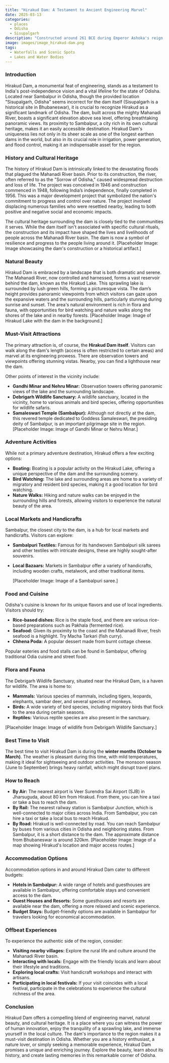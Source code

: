 ```yaml
---
title: "Hirakud Dam: A Testament to Ancient Engineering Marvel"
date: 2025-03-13
categories:
  - places
  - Odisha
  - Sisupalgarh
description: "Constructed around 261 BCE during Emperor Ashoka's reign, Hirakud Dam is one of India's and Asia's oldest stone dams. Built to control the river Mahanadi and prevent floods, it spans approximately 2 kilometers near Sisupalgarh. The dam features two spillways and tunnels, showcasing ancient engineering prowess. Still standing today, it reflects Ashoka's network of water management systems and remains a historical marvel."
image: images/image_hirakud-dam.png
tags: 
  - Waterfalls and Scenic Spots
  - Lakes and Water Bodies
---
```



### **Introduction**

Hirakud Dam, a monumental feat of engineering, stands as a testament to India's post-independence vision and a vital lifeline for the state of Odisha. Located near Sambalpur in Odisha, though the provided location "Sisupalgarh, Odisha" seems incorrect for the dam itself (Sisupalgarh is a historical site in Bhubaneswar), it is crucial to recognize Hirakud as a significant landmark of Odisha. The dam, built across the mighty Mahanadi River, boasts a significant elevation above sea level, offering breathtaking panoramic views. Its proximity to Sambalpur, a city rich in its own cultural heritage, makes it an easily accessible destination. Hirakud Dam's uniqueness lies not only in its sheer scale as one of the longest earthen dams in the world, but also in its crucial role in irrigation, power generation, and flood control, making it an indispensable asset for the region.

### **History and Cultural Heritage**

The history of Hirakud Dam is intrinsically linked to the devastating floods that plagued the Mahanadi River basin. Prior to its construction, the river, often referred to as the "Sorrow of Odisha," caused widespread destruction and loss of life. The project was conceived in 1946 and construction commenced in 1948, following India’s independence, finally completed in 1956. This was a major development project that symbolized the nation's commitment to progress and control over nature. The project involved displacing numerous families who were resettled nearby, leading to both positive and negative social and economic impacts.

The cultural heritage surrounding the dam is closely tied to the communities it serves. While the dam itself isn't associated with specific cultural rituals, the construction and its impact have shaped the lives and livelihoods of people across the Mahanadi River basin. The dam is now a symbol of resilience and progress to the people living around it. [Placeholder Image: Image showcasing the dam's construction or a historical artifact.]

### **Natural Beauty**

Hirakud Dam is embraced by a landscape that is both dramatic and serene. The Mahanadi River, now controlled and harnessed, forms a vast reservoir behind the dam, known as the Hirakud Lake. This sprawling lake is surrounded by lush green hills, forming a picturesque vista. The dam’s height provides panoramic viewpoints from which visitors can gaze upon the expansive waters and the surrounding hills, particularly stunning during sunrise and sunset. The area's natural environment is rich in flora and fauna, with opportunities for bird watching and nature walks along the shores of the lake and in nearby forests. [Placeholder Image: Image of Hirakud Lake with the dam in the background.]

### **Must-Visit Attractions**

The primary attraction is, of course, the **Hirakud Dam itself**. Visitors can walk along the dam's length (access is often restricted to certain areas) and marvel at its engineering prowess. There are observation towers and viewpoints offering stunning vistas. Nearby, you can find a lighthouse near the dam.

Other points of interest in the vicinity include:

*   **Gandhi Minar and Nehru Minar:** Observation towers offering panoramic views of the lake and the surrounding landscape.
*   **Debrigarh Wildlife Sanctuary:** A wildlife sanctuary, located in the vicinity, home to various animals and bird species, offering opportunities for wildlife safaris.
*   **Samaleswari Temple (Sambalpur):** Although not directly at the dam, this revered temple dedicated to Goddess Samaleswari, the presiding deity of Sambalpur, is an important pilgrimage site in the region.
    [Placeholder Image: Image of Gandhi Minar or Nehru Minar.]

### **Adventure Activities**

While not a primary adventure destination, Hirakud offers a few exciting options:

*   **Boating:** Boating is a popular activity on the Hirakud Lake, offering a unique perspective of the dam and the surrounding scenery.
*   **Bird Watching:** The lake and surrounding areas are home to a variety of migratory and resident bird species, making it a good location for bird watching.
*   **Nature Walks:** Hiking and nature walks can be enjoyed in the surrounding hills and forests, allowing visitors to experience the natural beauty of the area.

### **Local Markets and Handicrafts**

Sambalpur, the closest city to the dam, is a hub for local markets and handicrafts. Visitors can explore:

*   **Sambalpuri Textiles:** Famous for its handwoven Sambalpuri silk sarees and other textiles with intricate designs, these are highly sought-after souvenirs.
*   **Local Bazaars:** Markets in Sambalpur offer a variety of handicrafts, including wooden crafts, metalwork, and other traditional items.

    [Placeholder Image: Image of a Sambalpuri saree.]

### **Food and Cuisine**

Odisha's cuisine is known for its unique flavors and use of local ingredients. Visitors should try:

*   **Rice-based dishes:** Rice is the staple food, and there are various rice-based preparations such as Pakhala (fermented rice).
*   **Seafood:** Given its proximity to the coast and the Mahanadi River, fresh seafood is a highlight. Try Macha Tarkari (fish curry).
*   **Chhena Poda:** A popular dessert made from burnt cottage cheese.

Popular eateries and food stalls can be found in Sambalpur, offering traditional Odia cuisine and street food.

### **Flora and Fauna**

The Debrigarh Wildlife Sanctuary, situated near the Hirakud Dam, is a haven for wildlife. The area is home to:

*   **Mammals:** Various species of mammals, including tigers, leopards, elephants, sambar deer, and several species of monkeys.
*   **Birds:** A wide variety of bird species, including migratory birds that flock to the area during certain seasons.
*   **Reptiles:** Various reptile species are also present in the sanctuary.

[Placeholder Image: Image of wildlife from Debrigarh Wildlife Sanctuary.]

### **Best Time to Visit**

The best time to visit Hirakud Dam is during the **winter months (October to March)**. The weather is pleasant during this time, with mild temperatures, making it ideal for sightseeing and outdoor activities. The monsoon season (June to September) brings heavy rainfall, which might disrupt travel plans.

### **How to Reach**

*   **By Air:** The nearest airport is Veer Surendra Sai Airport (SJB) in Jharsuguda, about 80 km from Hirakud. From there, you can hire a taxi or take a bus to reach the dam.
*   **By Rail:** The nearest railway station is Sambalpur Junction, which is well-connected to major cities across India. From Sambalpur, you can hire a taxi or take a local bus to reach Hirakud.
*   **By Road:** Hirakud is well-connected by road. You can reach Sambalpur by buses from various cities in Odisha and neighboring states. From Sambalpur, it is a short distance to the dam. The approximate distance from Bhubaneswar is around 320km.
    [Placeholder Image: Image of a map showing Hirakud's location and major access routes.]

### **Accommodation Options**

Accommodation options in and around Hirakud Dam cater to different budgets:

*   **Hotels in Sambalpur:** A wide range of hotels and guesthouses are available in Sambalpur, offering comfortable stays and convenient access to the dam.
*   **Guest Houses and Resorts:** Some guesthouses and resorts are available near the dam, offering a more relaxed and scenic experience.
*   **Budget Stays:** Budget-friendly options are available in Sambalpur for travelers looking for economical accommodation.

### **Offbeat Experiences**

To experience the authentic side of the region, consider:

*   **Visiting nearby villages:** Explore the rural life and culture around the Mahanadi River basin.
*   **Interacting with locals:** Engage with the friendly locals and learn about their lifestyle and traditions.
*   **Exploring local crafts:** Visit handicraft workshops and interact with artisans.
*   **Participating in local festivals:** If your visit coincides with a local festival, participate in the celebrations to experience the cultural richness of the area.

### **Conclusion**

Hirakud Dam offers a compelling blend of engineering marvel, natural beauty, and cultural heritage. It is a place where you can witness the power of human innovation, enjoy the tranquility of a sprawling lake, and immerse yourself in the local culture. The dam's importance to the region makes it a must-visit destination in Odisha. Whether you are a history enthusiast, a nature lover, or simply seeking a memorable experience, Hirakud Dam promises a unique and enriching journey. Explore the beauty, learn about its history, and create lasting memories in this remarkable corner of Odisha.


